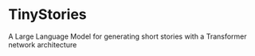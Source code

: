 # TinyStories
A Large Language Model for generating short stories with a Transformer network architecture


